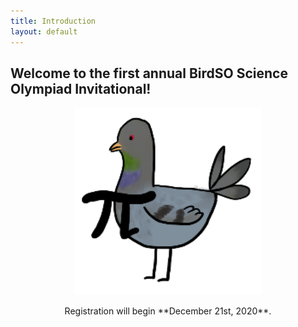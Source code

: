 ```yaml
---
title: Introduction
layout: default
---
```


## Welcome to the first annual BirdSO Science Olympiad Invitational!

<p align="center">
  <img width="300" height="300" src="https://raw.githubusercontent.com/AC01010/BirdSO/gh-pages/_assets/PIgeon_altsig%20(1).png">
</p>
<p align="center">
  Registration will begin **December 21st, 2020**.
</p>

